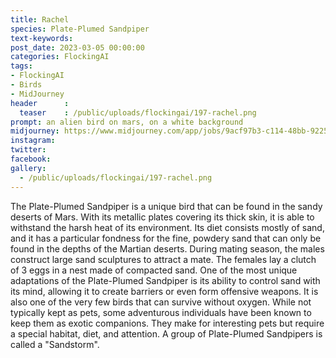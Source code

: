 ```yaml
---
title: Rachel
species: Plate-Plumed Sandpiper
text-keywords: 
post_date: 2023-03-05 00:00:00
categories: FlockingAI
tags:
- FlockingAI
- Birds
- MidJourney 
header      :
  teaser    : /public/uploads/flockingai/197-rachel.png
prompt: an alien bird on mars, on a white background 
midjourney: https://www.midjourney.com/app/jobs/9acf97b3-c114-48bb-9225-8baeea308ea7
instagram: 
twitter: 
facebook: 
gallery: 
  - /public/uploads/flockingai/197-rachel.png
---
```


The Plate-Plumed Sandpiper is a unique bird that can be found in the sandy deserts of Mars. With its metallic plates covering its thick skin, it is able to withstand the harsh heat of its environment. Its diet consists mostly of sand, and it has a particular fondness for the fine, powdery sand that can only be found in the depths of the Martian deserts. During mating season, the males construct large sand sculptures to attract a mate. The females lay a clutch of 3 eggs in a nest made of compacted sand. One of the most unique adaptations of the Plate-Plumed Sandpiper is its ability to control sand with its mind, allowing it to create barriers or even form offensive weapons. It is also one of the very few birds that can survive without oxygen. While not typically kept as pets, some adventurous individuals have been known to keep them as exotic companions. They make for interesting pets but require a special habitat, diet, and attention. A group of Plate-Plumed Sandpipers is called a "Sandstorm".
